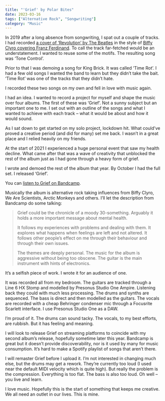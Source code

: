 ```yaml
---
title: "'Grief' by Polar Bites"
date: 2023-03-16
tags: ["Alternative Rock", "Songwriting"]
category: "Music"
---
```


In 2019 after a long absence from songwriting, I spat out a couple of tracks. I had recorded [a cover of ‘Revolution’ by The Beatles](https://soundcloud.com/jackgutts/revolution-the-beatles) in the style of [Biffy Clyro covering Franz Ferdinand](https://www.youtube.com/watch?v=OnrS2Fy5jgc). To call the track far-fetched would be an understatement. I wanted to reuse some of the motifs. The resulting song was ‘Tone Control’.

Prior to that I was demoing a song for King Brick. It was called ‘Time Rot’. I had a few old songs I wanted the band to learn but they didn’t take the bait. ‘Time Rot’ was one of the tracks that they didn’t hate.

I recorded these two songs on my own and fell in love with music again.

I had an idea. I wanted to record a project for myself and shape the music over four albums. The first of these was ‘Grief’. Not a sunny subject but an important one to me. I set out with an outline of the songs and what I wanted to achieve with each track – what it would be about and how it would sound.

As I sat down to get started on my solo project, lockdown hit. What could’ve proved a creative period (and did for many) set me back. I wasn’t in a great place and I relied heavily on my friends.

At the start of 2021 I experienced a huge personal event that saw my health decline. What came after that was a wave of creativity that unblocked the rest of the album just as I had gone through a heavy form of grief.

I wrote and demoed the rest of the album that year. By October I had the full set. I released ‘Grief’.

You can [listen to Grief on Bandcamp](https://polarbites.bandcamp.com/album/grief).

Musically the album is alternative rock taking influences from Biffy Clyro, We Are Scientists, Arctic Monkeys and others. I’ll let the description from Bandcamp do some talking:

> Grief could be the chronicle of a moody 30-something. Arguably it holds a more important message about mental health.
>
> It follows my experiences with problems and dealing with them. It explores what happens when feelings are left and not altered. It follows other people’s effect on me through their behaviour and through their own issues.
>
> The themes are deeply personal. The music for the album is aggressive without being too obscene. The guitar is the main instrument with hints of electronics.

It’s a selfish piece of work. I wrote it for an audience of one.

It was recorded all from my bedroom. The guitars are tracked through a Line 6 HX Stomp and modelled by Presonus Studio One Ampire. Listening back they could with much less processing. The drums and synths are sequenced. The bass is direct and then modelled as the guitars. The vocals are recorded with a cheap Behringer condenser mic through a Focusrite Scarlett interface. I use Presonus Studio One as a DAW.

I’m proud of it. The drums can sound tacky. The vocals, to my best efforts, are rubbish. But it has feeling and meaning.

I will look to release Grief on streaming platforms to coincide with my second album’s release, hopefully sometime later this year. Bandcamp is great but it doesn’t provide discoverability, nor is it used by many for music consumption. It’s hard to make a Spotify playlist of songs that aren’t there.

I will remaster Grief before I upload it. I’m not interested in changing much else, but the drums may get a rework. They’re currently too loud (I used near the default MIDI velocity which is quite high). But really the problem is the compression. Everything is too flat. The bass is also too loud. Oh well – you live and learn.

I love music. Hopefully this is the start of something that keeps me creative. We all need an outlet in our lives. This is mine.
